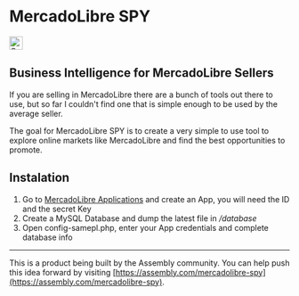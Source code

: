 # MercadoLibre SPY

<a href="https://assembly.com/mercadolibre-spy/bounties?utm_campaign=assemblage&utm_source=mercadolibre-spy&utm_medium=repo_badge"><img src="https://asm-badger.herokuapp.com/mercadolibre-spy/badges/tasks.svg" height="24px" alt="Open Tasks" /></a>

## Business Intelligence for MercadoLibre Sellers

If you are selling in MercadoLibre there are a bunch of tools out there to use, but so far I couldn't find one that is simple enough to be used by the average seller.

The goal for MercadoLibre SPY is to create a very simple to use tool to explore online markets like MercadoLibre and find the best opportunities to promote.

## Instalation

1. Go to [MercadoLibre Applications](https://applications.mercadolibre.com) and create an App, you will need the ID and the secret Key
2. Create a MySQL Database and dump the latest file in _/database_
3. Open config-samepl.php, enter your App credentials and complete database info

---

This is a product being built by the Assembly community. You can help push this idea forward by visiting [https://assembly.com/mercadolibre-spy](https://assembly.com/mercadolibre-spy).